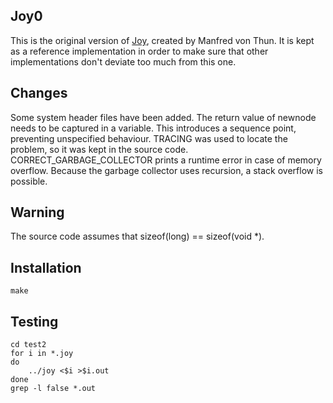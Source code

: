 Joy0
----

This is the original version of [Joy](https://github.com/Wodan58/Joy),
created by Manfred von Thun. It is kept as a reference implementation
in order to make sure that other implementations don't deviate too much
from this one.

Changes
-------

Some system header files have been added.
The return value of newnode needs to be captured in a variable.
This introduces a sequence point, preventing unspecified behaviour.
TRACING was used to locate the problem, so it was kept in the source code.
CORRECT_GARBAGE_COLLECTOR prints a runtime error in case of memory overflow.
Because the garbage collector uses recursion, a stack overflow is possible.

Warning
-------

The source code assumes that sizeof(long) == sizeof(void *).

Installation
------------

    make

Testing
-------

    cd test2
    for i in *.joy
    do
        ../joy <$i >$i.out
    done
    grep -l false *.out
